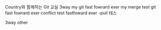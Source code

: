 Country와 함께하는 Git 교실
 3way my
 git fast fowrard exer my merge test
 git fast fowrard exer conflict test
 fastfoward exer
 -pull 테스
 
 3way other

